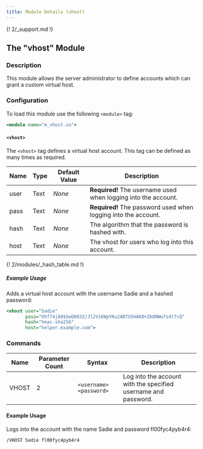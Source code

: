 ```yaml
---
title: Module Details (vhost)
---
```


{! 2/_support.md !}

## The "vhost" Module

### Description

This module allows the server administrator to define accounts which can grant a custom virtual host.

### Configuration

To load this module use the following `<module>` tag:

```xml
<module name="m_vhost.so">
```

#### `<vhost>`

The `<vhost>` tag defines a virtual host account. This tag can be defined as many times as required.

Name | Type | Default Value | Description
---- | ---- | ------------- | -----------
user | Text | *None*        | **Required!** The username used when logging into the account.
pass | Text | *None*        | **Required!** The password used when logging into the account.
hash | Text | *None*        | The algorithm that the password is hashed with.
host | Text | *None*        | The vhost for users who log into this account.

{! 2/modules/_hash_table.md !}

##### Example Usage

Adds a virtual host account with the username Sadie and a hashed password:

```xml
<vhost user="Sadie"
       pass="Ohf74jA8$GwQ083Z/Jl2Vi6WpYKu2ABTU5HAKO+Zk8NWw7sdt7cQ"
       hash="hmac-sha256"
       host="helper.example.com">
```

### Commands

Name  | Parameter Count | Syntax                  | Description
----- | --------------- | ----------------------- | -----------
VHOST | 2               | `<username> <password>` | Log into the account with the specified username and password.

#### Example Usage

Logs into the account with the name Sadie and password fl00fyc4pyb4r4:

```plaintext
/VHOST Sadie fl00fyc4pyb4r4
```
